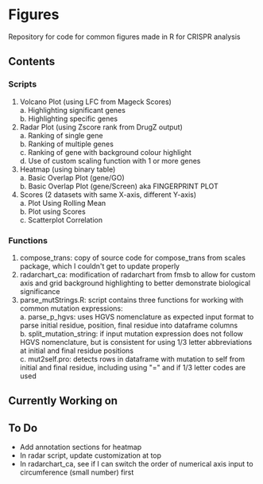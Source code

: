 # Figures
Repository for code for common figures made in R for CRISPR analysis
  
## Contents

### Scripts
1. Volcano Plot (using LFC from Mageck Scores)  
    a. Highlighting significant genes  
    b. Highlighting specific genes  
2. Radar Plot (using Zscore rank from DrugZ output)  
    a. Ranking of single gene  
    b. Ranking of multiple genes  
    c. Ranking of gene with background colour highlight  
    d. Use of custom scaling function with 1 or more genes  
3. Heatmap (using binary table)  
    a. Basic Overlap Plot (gene/GO)  
    b. Basic Overlap Plot (gene/Screen) aka FINGERPRINT PLOT  
4. Scores (2 datasets with same X-axis, different Y-axis)  
    a. Plot Using Rolling Mean  
    b. Plot using Scores  
    c. Scatterplot Correlation  
  
### Functions
1. compose_trans: copy of source code for compose_trans from scales package, which I couldn't get to update properly  
2. radarchart_ca: modification of radarchart from fmsb to allow for custom axis and grid background highlighting to better demonstrate biological significance  
3. parse_mutStrings.R: script contains three functions for working with common mutation expressions:  
    a. parse_p_hgvs: uses HGVS nomenclature as expected input format to parse initial residue, position, final residue into dataframe columns  
    b. split_mutation_string: if input mutation expression does not follow HGVS nomenclature, but is consistent for using 1/3 letter abbreviations at initial and final residue positions  
    c. mut2self.pro: detects rows in dataframe with mutation to self from initial and final residue, including using "=" and if 1/3 letter codes are used  
  
## Currently Working on
  
  
## To Do
* Add annotation sections for heatmap  
* In radar script, update customization at top  
* In radarchart_ca, see if I can switch the order of numerical axis input to circumference (small number) first  
  